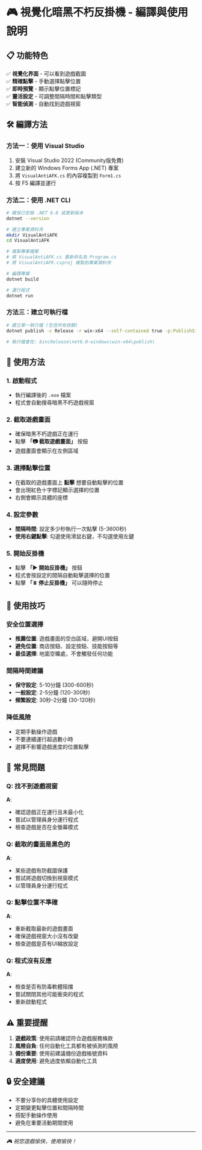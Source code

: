 # 🎮 視覺化暗黑不朽反掛機 - 編譯與使用說明

## 📋 功能特色

✅ **視覺化界面** - 可以看到遊戲截圖\
✅ **精確點擊** - 手動選擇點擊位置\
✅ **即時預覽** - 顯示點擊位置標記\
✅ **靈活設定** - 可調整間隔時間和點擊類型\
✅ **智能偵測** - 自動找到遊戲視窗

## 🛠️ 編譯方法

### 方法一：使用 Visual Studio

1. 安裝 Visual Studio 2022 (Community版免費)
2. 建立新的 Windows Forms App (.NET) 專案
3. 將 `VisualAntiAFK.cs` 的內容複製到 `Form1.cs`
4. 按 F5 編譯並運行

### 方法二：使用 .NET CLI

```bash
# 確保已安裝 .NET 6.0 或更新版本
dotnet --version

# 建立專案資料夾
mkdir VisualAntiAFK
cd VisualAntiAFK

# 複製專案檔案
# 將 VisualAntiAFK.cs 重新命名為 Program.cs
# 將 VisualAntiAFK.csproj 複製到專案資料夾

# 編譯專案
dotnet build

# 運行程式
dotnet run
```

### 方法三：建立可執行檔

```bash
# 建立單一執行檔 (包含所有依賴)
dotnet publish -c Release -r win-x64 --self-contained true -p:PublishSingleFile=true

# 執行檔會在: bin\Release\net6.0-windows\win-x64\publish\
```

## 🚀 使用方法

### 1. 啟動程式

- 執行編譯後的 `.exe` 檔案
- 程式會自動搜尋暗黑不朽遊戲視窗

### 2. 截取遊戲畫面

- 確保暗黑不朽遊戲正在運行
- 點擊 **「📷 截取遊戲畫面」** 按鈕
- 遊戲畫面會顯示在左側區域

### 3. 選擇點擊位置

- 在截取的遊戲畫面上 **點擊** 想要自動點擊的位置
- 會出現紅色十字標記顯示選擇的位置
- 右側會顯示具體的座標

### 4. 設定參數

- **間隔時間**: 設定多少秒執行一次點擊 (5-3600秒)
- **使用右鍵點擊**: 勾選使用滑鼠右鍵，不勾選使用左鍵

### 5. 開始反掛機

- 點擊 **「▶️ 開始反掛機」** 按鈕
- 程式會按設定的間隔自動點擊選擇的位置
- 點擊 **「⏸️ 停止反掛機」** 可以隨時停止

## 🎯 使用技巧

### 安全位置選擇

- **推薦位置**: 遊戲畫面的空白區域，避開UI按鈕
- **避免位置**: 商店按鈕、設定按鈕、技能按鈕等
- **最佳選擇**: 地面空曠處，不會觸發任何功能

### 間隔時間建議

- **保守設定**: 5-10分鐘 (300-600秒)
- **一般設定**: 2-5分鐘 (120-300秒)
- **頻繁設定**: 30秒-2分鐘 (30-120秒)

### 降低風險

- 定期手動操作遊戲
- 不要連續運行超過數小時
- 選擇不影響遊戲進度的位置點擊

## 🔧 常見問題

### Q: 找不到遊戲視窗

**A**:

- 確認遊戲正在運行且未最小化
- 嘗試以管理員身分運行程式
- 檢查遊戲是否在全螢幕模式

### Q: 截取的畫面是黑色的

**A**:

- 某些遊戲有防截圖保護
- 嘗試將遊戲切換到視窗模式
- 以管理員身分運行程式

### Q: 點擊位置不準確

**A**:

- 重新截取最新的遊戲畫面
- 確保遊戲視窗大小沒有改變
- 檢查遊戲是否有UI縮放設定

### Q: 程式沒有反應

**A**:

- 檢查是否有防毒軟體阻擋
- 嘗試關閉其他可能衝突的程式
- 重新啟動程式

## ⚠️ 重要提醒

1. **遊戲政策**: 使用前請確認符合遊戲服務條款
2. **風險自負**: 任何自動化工具都有被偵測的風險
3. **備份重要**: 使用前建議備份遊戲帳號資料
4. **適度使用**: 避免過度依賴自動化工具

## 🔒 安全建議

- 不要分享你的具體使用設定
- 定期變更點擊位置和間隔時間
- 搭配手動操作使用
- 避免在重要活動期間使用

---

_🎮 祝您遊戲愉快，使用愉快！_
